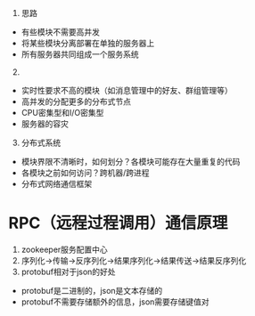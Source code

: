 1. 思路
* 有些模块不需要高并发
* 将某些模块分离部署在单独的服务器上
* 所有服务器共同组成一个服务系统

2. 
* 实时性要求不高的模块（如消息管理中的好友、群组管理等）
* 高并发的分配更多的分布式节点
* CPU密集型和I/O密集型
* 服务器的容灾

3. 分布式系统
* 模块界限不清晰时，如何划分？各模块可能存在大量重复的代码
* 各模块之前如何访问？跨机器/跨进程
* 分布式网络通信框架

# RPC（远程过程调用）通信原理
1. zookeeper服务配置中心
2. 序列化->传输->反序列化->结果序列化->结果传送->结果反序列化
3. protobuf相对于json的好处
* protobuf是二进制的，json是文本存储的
* protobuf不需要存储额外的信息，json需要存储键值对







